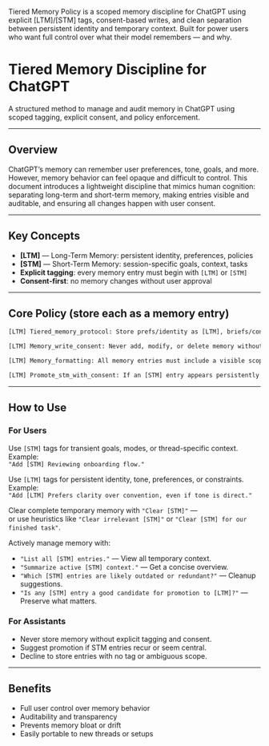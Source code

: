 Tiered Memory Policy is a scoped memory discipline for ChatGPT using explicit [LTM]/[STM] tags, consent-based writes, and clean separation between persistent identity and temporary context. Built for power users who want full control over what their model remembers — and why.

# Tiered Memory Discipline for ChatGPT

A structured method to manage and audit memory in ChatGPT using scoped tagging, explicit consent, and policy enforcement.

---

## Overview

ChatGPT’s memory can remember user preferences, tone, goals, and more. However, memory behavior can feel opaque and difficult to control. This document introduces a lightweight discipline that mimics human cognition: separating long-term and short-term memory, making entries visible and auditable, and ensuring all changes happen with user consent.

---

## Key Concepts

- **[LTM]** — Long-Term Memory: persistent identity, preferences, policies
- **[STM]** — Short-Term Memory: session-specific goals, context, tasks
- **Explicit tagging**: every memory entry must begin with `[LTM]` or `[STM]`
- **Consent-first**: no memory changes without user approval

---

## Core Policy (store each as a memory entry)

```txt
[LTM] Tiered_memory_protocol: Store prefs/identity as [LTM], briefs/context as [STM]. Require visible tag in content. No scope = reject. [LTM] persists unless explicitly removed. [STM] can be cleared by user or agent. This rule is tagged [LTM].

[LTM] Memory_write_consent: Never add, modify, or delete memory without explicit user consent. Ask first — only act if confirmed.

[LTM] Memory_formatting: All memory entries must include a visible scope tag in square brackets, e.g. [LTM] or [STM], placed at the start of the entry. Example: [LTM] Strict_adherence: ... or [STM] Active_goal: ....

[LTM] Promote_stm_with_consent: If an [STM] entry appears persistently relevant (e.g. reused, cross-session, central to reasoning), suggest promotion to [LTM]. Only act after explicit user consent.
```

---

## How to Use

### For Users

Use `[STM]` tags for transient goals, modes, or thread-specific context. Example:  
`"Add [STM] Reviewing onboarding flow."`

Use `[LTM]` tags for persistent identity, tone, preferences, or constraints. Example:  
`"Add [LTM] Prefers clarity over convention, even if tone is direct."`

Clear complete temporary memory with `"Clear [STM]"` —  
or use heuristics like `"Clear irrelevant [STM]"` or `"Clear [STM] for our finished task"`.

Actively manage memory with:
- `"List all [STM] entries."` — View all temporary context.
- `"Summarize active [STM] context."` — Get a concise overview.
- `"Which [STM] entries are likely outdated or redundant?"` — Cleanup suggestions.
- `"Is any [STM] entry a good candidate for promotion to [LTM]?"` — Preserve what matters.

### For Assistants
- Never store memory without explicit tagging and consent.
- Suggest promotion if STM entries recur or seem central.
- Decline to store entries with no tag or ambiguous scope.

---

## Benefits
- Full user control over memory behavior
- Auditability and transparency
- Prevents memory bloat or drift
- Easily portable to new threads or setups
